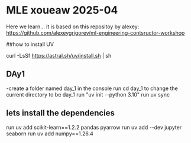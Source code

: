 # MLE xoueaw 2025-04

Here we learn...
it is based on this repositoy by alexey: https://github.com/alexeygrigorev/ml-engineering-contsructor-workshop


##how to install UV

curl -LsSf https://astral.sh/uv/install.sh | sh

## DAy1

-create a folder named day_1
in the console run cd day_1 to change the current directory to be day_1
run "uv init --python 3.10"
run uv sync

## lets install the dependencies
run uv add scikit-learn==1.2.2 pandas pyarrow
run uv add --dev jupyter seaborn
run uv add numpy==1.26.4
